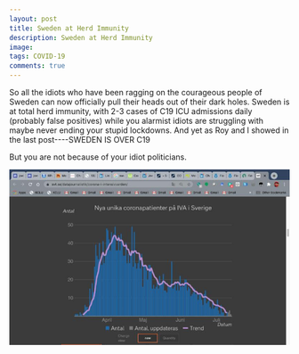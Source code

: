 ```yaml
---
layout: post
title: Sweden at Herd Immunity
description: Sweden at Herd Immunity
image: 
tags: COVID-19
comments: true
---
```

So all the idiots who have been ragging on the courageous people of
Sweden can now officially pull their heads out of their dark holes.
Sweden is at total herd immunity, with 2-3 cases of C19 ICU admissions
daily (probably false positives) while you alarmist idiots are
struggling with maybe never ending your stupid lockdowns. And yet as Roy
and I showed in the last post----SWEDEN IS OVER C19

But you are not because of your idiot politicians.

![](/../../assets/images/post-images/swedenherd/a9597933732e0f18efbe437102c7c6d5.jpg)
